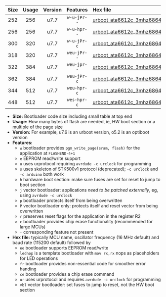 |Size|Usage|Version|Features|Hex file|
|:-:|:-:|:-:|:-:|:--|
|252|256|u7.7|`w-u-jPr--`|[urboot_ata6612c_3mhz6864_460800bps_lednop_ur_vbl.hex](https://raw.githubusercontent.com/stefanrueger/urboot.hex/main/mcus/ata6612c/fcpu_3mhz6864/460800_bps/urboot_ata6612c_3mhz6864_460800bps_lednop_ur_vbl.hex)|
|256|256|u7.7|`w-u-hpr--`|[urboot_ata6612c_3mhz6864_460800bps_lednop_fr_ur.hex](https://raw.githubusercontent.com/stefanrueger/urboot.hex/main/mcus/ata6612c/fcpu_3mhz6864/460800_bps/urboot_ata6612c_3mhz6864_460800bps_lednop_fr_ur.hex)|
|300|320|u7.7|`w-u-jPr-c`|[urboot_ata6612c_3mhz6864_460800bps_lednop_fr_ce_ur_vbl.hex](https://raw.githubusercontent.com/stefanrueger/urboot.hex/main/mcus/ata6612c/fcpu_3mhz6864/460800_bps/urboot_ata6612c_3mhz6864_460800bps_lednop_fr_ce_ur_vbl.hex)|
|318|320|u7.7|`weu-jPr--`|[urboot_ata6612c_3mhz6864_460800bps_ee_lednop_ur_vbl.hex](https://raw.githubusercontent.com/stefanrueger/urboot.hex/main/mcus/ata6612c/fcpu_3mhz6864/460800_bps/urboot_ata6612c_3mhz6864_460800bps_ee_lednop_ur_vbl.hex)|
|322|384|u7.7|`weu-jpr--`|[urboot_ata6612c_3mhz6864_460800bps_ee_lednop_fr_ur_vbl.hex](https://raw.githubusercontent.com/stefanrueger/urboot.hex/main/mcus/ata6612c/fcpu_3mhz6864/460800_bps/urboot_ata6612c_3mhz6864_460800bps_ee_lednop_fr_ur_vbl.hex)|
|362|384|u7.7|`weu-jPr-c`|[urboot_ata6612c_3mhz6864_460800bps_ee_lednop_fr_ce_ur_vbl.hex](https://raw.githubusercontent.com/stefanrueger/urboot.hex/main/mcus/ata6612c/fcpu_3mhz6864/460800_bps/urboot_ata6612c_3mhz6864_460800bps_ee_lednop_fr_ce_ur_vbl.hex)|
|344|512|u7.7|`weu-hpr-c`|[urboot_ata6612c_3mhz6864_460800bps_ee_lednop_fr_ce_ur.hex](https://raw.githubusercontent.com/stefanrueger/urboot.hex/main/mcus/ata6612c/fcpu_3mhz6864/460800_bps/urboot_ata6612c_3mhz6864_460800bps_ee_lednop_fr_ce_ur.hex)|
|448|512|u7.7|`wes-hpr-c`|[urboot_ata6612c_3mhz6864_460800bps_ee_lednop_fr_ce.hex](https://raw.githubusercontent.com/stefanrueger/urboot.hex/main/mcus/ata6612c/fcpu_3mhz6864/460800_bps/urboot_ata6612c_3mhz6864_460800bps_ee_lednop_fr_ce.hex)|

- **Size:** Bootloader code size including small table at top end
- **Usage:** How many bytes of flash are needed, ie, HW boot section or a multiple of the page size
- **Version:** For example, u7.6 is an urboot version, o5.2 is an optiboot version
- **Features:**
  + `w` bootloader provides `pgm_write_page(sram, flash)` for the application at `FLASHEND-4+1`
  + `e` EEPROM read/write support
  + `u` uses urprotocol requiring `avrdude -c urclock` for programming
  + `s` uses skeleton of STK500v1 protocol (deprecated); `-c urclock` and `-c arduino` both work
  + `h` hardware boot section: make sure fuses are set for reset to jump to boot section
  + `j` vector bootloader: applications *need to be patched externally*, eg, using `avrdude -c urclock`
  + `p` bootloader protects itself from being overwritten
  + `P` vector bootloader only: protects itself and reset vector from being overwritten
  + `r` preserves reset flags for the application in the register R2
  + `c` bootloader provides chip erase functionality (recommended for large MCUs)
  + `-` corresponding feature not present
- **Hex file:** typically MCU name, oscillator frequency (16 MHz default) and baud rate (115200 default) followed by
  + `ee` bootloader supports EEPROM read/write
  + `lednop` is a template bootloader with `mov rx,rx` nops as placeholders for LED operations
  + `fr` bootloader provides non-essential code for smoother error handing
  + `ce` bootloader provides a chip erase command
  + `ur` uses urprotocol and requires `avrdude -c urclock` for programming
  + `vbl` vector bootloader: set fuses to jump to reset, not the HW boot section
